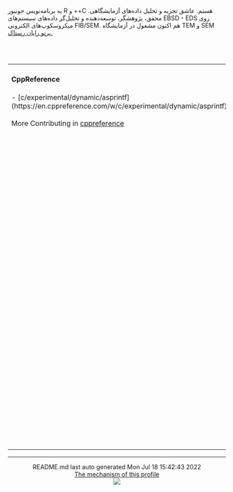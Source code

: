 یه برنامه‌نویس جونیور R و ++C هستم.
عاشق تجزیه و‌ تحلیل داده‌های آزمایشگاهی.
محقق، پژوهشگر، توسعه‌دهنده و تحلیل‌گر داده‌های سیستم‌های EBSD - EDS روی میکروسکوپ‌های الکترونی FIB/SEM.
هم اکنون مشغول در آزمایشگاه TEM و SEM [پرتو رایان رستاک.](https://partowrayan.com/)
<div align="center" markdown="1"><table><tr><td align="left" valign="top" width="33%"><h4>CppReference</h4>
- [c/experimental/dynamic/asprintf](https://en.cppreference.com/w/c/experimental/dynamic/asprintf)<br><br>
More Contributing in <a href="https://en.cppreference.com/mwiki/index.php?limit=50&tagfilter=&title=Special%3AContributions&contribs=user&target=Parisakhaleghi&namespace=&year=&month=-1">cppreference</a></td><br> <br>
<td align="left" valign="top" width="33%"><h4>آخرین پست های وبلاگ</h4>
- [معرفی CI/CD](https://parikhaleghi.ir/2022/07/07/ci-cd/)<br><br>
- [بخش ۰ – معرفی Intel® Stratix® ۱۰](https://parikhaleghi.ir/2022/05/30/0-intel-stratix-10/)<br><br>
- [Event Loop به زبان ساده!](https://parikhaleghi.ir/2022/05/16/basic-event-loop/)<br><br>
- [توابع ذاتی در MSVC، به خوبیِ اسمبلر درون‌خطی هستند؟](https://parikhaleghi.ir/2022/04/12/intrinsics/)<br><br>
- [this استنباطی](https://parikhaleghi.ir/2022/04/06/deducing-this/)<br><br>
- [منابع پیشنهادی برای یادگیری ++C](https://parikhaleghi.ir/2022/03/13/cc-resources/)<br><br>
- [if consteval](https://parikhaleghi.ir/2022/02/25/if-consteval/)<br><br>
- [مشکلات consteval و std::is_constant_evaluated](https://parikhaleghi.ir/2022/02/21/cc-consteval/)<br><br>
- [الگوهای مخفف تابع در ++C](https://parikhaleghi.ir/2022/02/20/cc-abbreviated-function-templates/)<br><br>
- [سی‌پلاس‌پلاس۲۰ و ماژول‌ها — قسمت سوّم](https://parikhaleghi.ir/2022/02/15/cc-modules-part-3/)<br><br>
More Content in <a href="https://parikhaleghi.ir">Parikhalegi.ir</a></td></tr></table></div><hr>
<div align="center">
README.md last auto generated Mon Jul 18 15:42:43 2022
<br>
<a href="https://parikhaleghi.ir/2022/07/07/ci-cd/#:~:text=%D9%85%D8%AB%D8%A7%D9%84%3A%20%D8%A7%D8%B3%D8%AA%D9%81%D8%A7%D8%AF%D9%87%20%D8%A7%D8%B2%20CI/CD%20%D8%AF%D8%B1%20%D8%A7%DA%A9%D8%A7%D9%86%D8%AA%20GitHub" target="_blank">The mechanism of this profile</a>
</div>
<div align="center">
<a href="https://github.com/PariKhaleghi/PariKhaleghi/actions/workflows/cron.yml"><img src="https://github.com/Mehranalam/PariKhaleghi/actions/workflows/cron.yml/badge.svg"></a>
</div>
